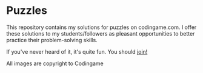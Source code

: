 # Puzzles
This repository contains my solutions for puzzles on codingame.com. I offer these solutions to my students/followers as pleasant opportunities to better practice their problem-solving skills.

If you've never heard of it, it's quite fun. You should [join!](https://www.codingame.com/)

All images are copyright to Codingame
